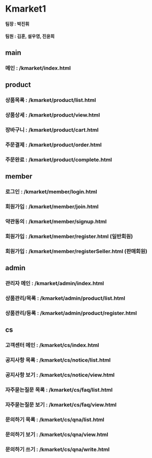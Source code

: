 # Kmarket1

#### 팀장 : 박진휘
#### 팀원 : 김훈, 설우영, 진윤희

## main
### 메인 : /kmarket/index.html

## product
### 상품목록 : /kmarket/product/list.html
### 상품상세 : /kmarket/product/view.html
### 장바구니 : /kmarket/product/cart.html
### 주문결제 : /kmarket/product/order.html
### 주문완료 : /kmarket/product/complete.html

## member
### 로그인 : /kmarket/member/login.html
### 회원가입 : /kmarket/member/join.html
### 약관동의 : /kmarket/member/signup.html
### 회원가입 : /kmarket/member/register.html (일반회원)
### 회원가입 : /kmarket/member/registerSeller.html (판매회원)

## admin
### 관리자 메인 : /kmarket/admin/index.html
### 상품관리/목록 : /kmarket/admin/product/list.html
### 상품관리/등록 : /kmarket/admin/product/register.html

## cs 
### 고객센터 메인 : /kmarket/cs/index.html
### 공지사항 목록 : /kmarket/cs/notice/list.html
### 공지사항 보기 : /kmarket/cs/notice/view.html
### 자주묻는질문 목록 : /kmarket/cs/faq/list.html
### 자주묻는질문 보기 : /kmarket/cs/faq/view.html
### 문의하기 목록 : /kmarket/cs/qna/list.html
### 문의하기 보기 : /kmarket/cs/qna/view.html
### 문의하기 쓰기 : /kmarket/cs/qna/write.html
